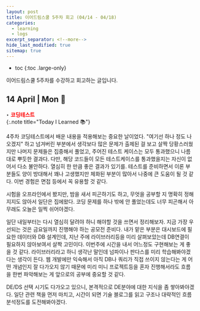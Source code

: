 ```yaml
---
layout: post
title: 이어드림스쿨 5주차 회고 (04/14 - 04/18)
categories: 
  - learning
  - logs 
excerpt_separator: <!--more-->
hide_last_modified: true
sitemap: true
---
```


* toc
{:toc .large-only}

이어드림스쿨 5주차를 수강하고 회고하는 글입니다. <br>

<!--more-->
## 14 April | Mon 🤔

‣ **<span style="color:red">코딩테스트</span>** <br>
{:.note title="Today I Learned 📚"}

4주차 코딩테스트에서 배운 내용을 적용해보는 중요한 날이었다.  "여기선 하나 정도 나오겠지" 하고 넘겨버린 부분에서 생각보다 많은 문제가 출제된 걸 보고 살짝 당황스러웠지만 나머지 문제들은 집중해서 풀었고, 주어진 테스트 케이스는 모두 통과했으니 나름대로 뿌듯한 결과다. 다만, 해당 코드들이 모든 테스트케이스를 통과했을지는 자신이 없어서 다소 불안하다. 열심히 한 만큼 좋은 결과가 있기를. 테스트를 준비하면서 이론 부분들도 양이 방대해서 꽤나 고생했지만 체화된 부분이 많아서 나중에 큰 도움이 될 것 같다. 이번 경험은 면접 등에서 꼭 유용할 것 같다.

시험을 오프라인에서 봤지만, 밤을 새서 피곤하기도 하고, 무엇을 공부할 지 명확히 정해지지도 않아서 일단은 집에왔다. 코딩 문제를 하나 밖에 안 풀었는데도 너무 피곤해서 아무래도 오늘은 일찍 쉬어야겠다. 

일단 내일부터는 다시 열심히 달려야 하니 해야할 것을 쓰면서 정리해보자. 지금 가장 우선되는 것은 금요일까지 진행해야 하는 공모전 준비다. 내가 맡은 부분은 대시보드에 필요한 데이터와 DB 설계인데, 지난 주에 라이브러리등을 미리 살펴보았는데 DB연결이 필요하지 않아보여서 살짝 고민이다. 이번주에 시간을 내서 어느정도 구현해보는 게 좋을 것 같다. 라이브러리라고 하니 생각난 말인데 넘파이나 판다스를 미리 학습해봐야겠다는 생각이 든다. 웹 개발에만 익숙해서 아직 DB나 쿼리가 직접 쓰이지 않는다는 게 어떤 개념인지 잘 다가오지 않기 때문에 미리 미니 프로젝트등을 혼자 진행해서라도 흐름을 한번 파악해보는 게 앞으로의 공부에 중요할 것 같다.

DE/DS 선택 시기도 다가오고 있으니, 본격적으로 DE분야에 대한 지식을 좀 쌓아봐야겠다. 일단 관련 책을 먼저 마치고, 시간이 되면 기술 블로그를 읽고 구조나 대략적인 흐름 분석정도를 도전해봐야겠다.
